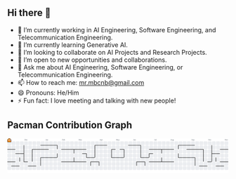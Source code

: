## Hi there 👋

- 🔭 I’m currently working in AI Engineering, Software Engineering, and Telecommunication Engineering.
- 🌱 I’m currently learning Generative AI.
- 👯 I’m looking to collaborate on AI Projects and Research Projects.
- 🤔 I’m open to new opportunities and collaborations.
- 💬 Ask me about AI Engineering, Software Engineering, or Telecommunication Engineering.
- 📫 How to reach me: mr.mbcnb@gmail.com
- 😄 Pronouns: He/Him
- ⚡ Fun fact: I love meeting and talking with new people!

## Pacman Contribution Graph

<picture>
  <source media="(prefers-color-scheme: dark)" srcset="https://raw.githubusercontent.com/ChanakaDev/ChanakaDev/output/pacman-contribution-graph-dark.svg">
  <source media="(prefers-color-scheme: light)" srcset="https://raw.githubusercontent.com/ChanakaDev/ChanakaDev/output/pacman-contribution-graph.svg">
  <img alt="pacman contribution graph" src="https://raw.githubusercontent.com/ChanakaDev/ChanakaDev/output/pacman-contribution-graph.svg">
</picture>
